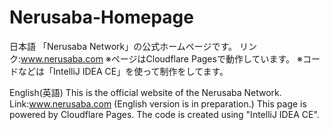 # Nerusaba-Homepage
日本語
「Nerusaba Network」の公式ホームページです。
リンク:www.nerusaba.com
※ページはCloudflare Pagesで動作しています。
※コードなどは「IntelliJ IDEA CE」を使って制作をしてます。

English(英語)
This is the official website of the Nerusaba Network.
Link:www.nerusaba.com (English version is in preparation.)
This page is powered by Cloudflare Pages.
The code is created using "IntelliJ IDEA CE".

